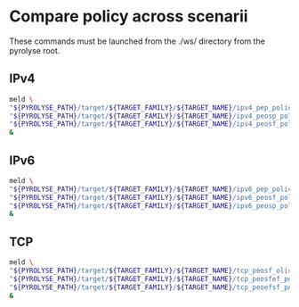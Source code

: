 

# Compare policy across scenarii


These commands must be launched from the ./ws/ directory from the pyrolyse root.

## IPv4

```bash
meld \
"${PYROLYSE_PATH}/target/${TARGET_FAMILY}/${TARGET_NAME}/ipv4_pep_policy_complicated.json" \
"${PYROLYSE_PATH}/target/${TARGET_FAMILY}/${TARGET_NAME}/ipv4_peosp_policy_complicated.json" \
"${PYROLYSE_PATH}/target/${TARGET_FAMILY}/${TARGET_NAME}/ipv4_peosf_policy_complicated.json" \
&
```

## IPv6

```bash
meld \
"${PYROLYSE_PATH}/target/${TARGET_FAMILY}/${TARGET_NAME}/ipv6_pep_policy_complicated.json" \
"${PYROLYSE_PATH}/target/${TARGET_FAMILY}/${TARGET_NAME}/ipv6_peosf_policy_complicated.json" \
"${PYROLYSE_PATH}/target/${TARGET_FAMILY}/${TARGET_NAME}/ipv6_peosp_policy_complicated.json" \
&
```

## TCP

```bash
meld \
"${PYROLYSE_PATH}/target/${TARGET_FAMILY}/${TARGET_NAME}/tcp_peosf_olicy_complicated.json" \
"${PYROLYSE_PATH}/target/${TARGET_FAMILY}/${TARGET_NAME}/tcp_peosfef_policy_complicated.json" \
"${PYROLYSE_PATH}/target/${TARGET_FAMILY}/${TARGET_NAME}/tcp_peoefsf_policy_complicated.json" \
&
```